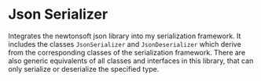 # Json Serializer
Integrates the newtonsoft json library into my serialization framework. It includes the classes `JsonSerializer` and `JsonDeserializer` which derive from the corresponding classes of the serialization framework. There are also generic equivalents of all classes and interfaces in this library, that can only serialize or deserialize the specified type.
 
